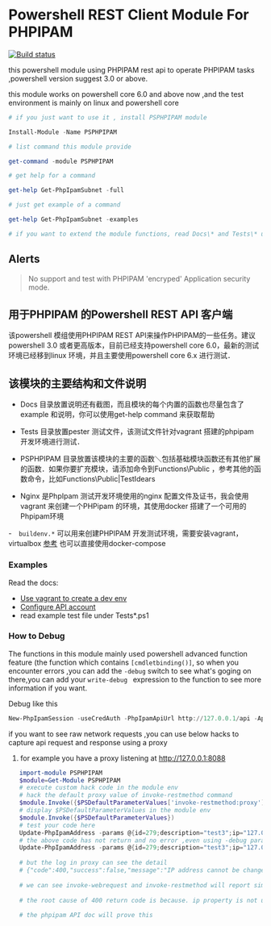 # Powershell REST Client Module For PHPIPAM

[![Build status](https://ci.appveyor.com/api/projects/status/5730189ukhlife0l?svg=true)](https://ci.appveyor.com/project/yoke88/psphpipam)

this powershell module using PHPIPAM rest api to operate PHPIPAM tasks ,powershell version suggest 3.0 or above.

this module works on powershell core 6.0 and above now ,and the test environment is mainly on linux and powershell core

```Powershell
# if you just want to use it , install PSPHPIPAM module

Install-Module -Name PSPHPIPAM

# list command this module provide 

get-command -module PSPHPIPAM

# get help for a command

get-help Get-PhpIpamSubnet -full

# just get example of a command

get-help Get-PhpIpamSubnet -examples

# if you want to extend the module functions, read Docs\* and Tests\* under this project to gain idears.

```
## Alerts

> No support and test with PHPIPAM 'encryped' Application security mode. 

## 用于PHPIPAM 的Powershell REST API 客户端
该powershell 模组使用PHPIPAM REST API来操作PHPIPAM的一些任务。建议powershell 3.0 或者更高版本，目前已经支持powershell core 6.0，最新的测试环境已经移到linux 环境，并且主要使用powershell core 6.x 进行测试．


## 该模块的主要结构和文件说明

- Docs 目录放置说明还有截图，而且模块的每个内置的函数也尽量包含了example 和说明，你可以使用get-help command 来获取帮助

- Tests 目录放置pester 测试文件，该测试文件针对vagrant 搭建的phpipam 开发环境进行测试．

- PSPHPIPAM 目录放置该模块的主要的函数＼包括基础模块函数还有其他扩展的函数．如果你要扩充模块，请添加命令到Functions\Public ，参考其他的函数命令，比如Functions\Public|TestIdears

- Nginx 是PhpIpam 测试开发环境使用的nginx 配置文件及证书，我会使用vagrant 来创建一个PHPipam 的环境，其使用docker 搭建了一个可用的Phpipam环境

-　`buildenv.*` 可以用来创建PHPIPAM 开发测试环境，需要安装vagrant，virtualbox [参考](Docs/1.create_dev_env_with_vagrant.md) 也可以直接使用docker-compose 




### Examples

Read the docs:
- [Use vagrant to create a dev env](Docs/1.create_dev_env_with_vagrant.md)
- [Configure API account](Docs/2.configure_API.md)
- read example test file under Tests\*.ps1

### How to Debug
The functions in this module mainly used powershell advanced function feature (the function which contains `[cmdletbinding()]`, so when you encounter errors ,you can add the `-debug` switch to see what's goging on there,you can add your `write-debug ` expression to the function to see more information if you want.


Debug like this
``` powershell
New-PhpIpamSession -useCredAuth -PhpIpamApiUrl http://127.0.0.1/api -AppID script2 -userName admin -password password -debug
```

if you want to see raw network requests ,you can use below hacks to capture api request and response using a proxy
1. for example you have a proxy listening at http://127.0.0.1:8088
``` powershell
   import-module PSPHPIPAM
   $module=Get-Module PSPHPIPAM
   # execute custom hack code in the module env
   # hack the default proxy value of invoke-restmethod command
   $module.Invoke({$PSDefaultParameterValues['invoke-restmethod:proxy']='http://127.0.0.1:8088'})
   # display $PSDefaultParameterValues in the module env
   $module.Invoke({$PSDefaultParameterValues})
   # test your code here
   Update-PhpIpamAddress -params @{id=279;description="test3";ip="127.0.0.254"}
   # the above code has not return and no error ,even using -debug param like below
   Update-PhpIpamAddress -params @{id=279;description="test3";ip="127.0.0.254"} -debug
   
   # but the log in proxy can see the detail 
   # {"code":400,"success":false,"message":"IP address cannot be changed","time":0.002}
   
   # we can see invoke-webrequest and invoke-restmethod will report simple 400 error and we can not see the error detail
   
   # the root cause of 400 return code is because. ip property is not use when patch address object 
   
   # the phpipam API doc will prove this 
   
```



